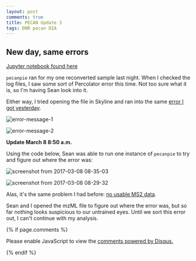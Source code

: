 ```yaml
---
layout: post
comments: true
title: PECAN Update 3
tags: DNR pecan DIA
---
```


## New day, same errors

[Jupyter notebook found here](https://github.com/RobertsLab/project-oyster-oa/blob/master/notebooks/DNR/2017-03-07-Reconvert-mzML-Files.ipynb)

`pecanpie` ran for my one reconverted sample last night. When I checked the log files, I saw some sort of Percolator error this time. Not too sure what it is, so I'm having Sean look into it.

Either way, I tried opening the file in Skyline and ran into the same [error I got yesterday](https://yaaminiv.github.io/PECAN-Update-2/). 

![error-message-1](https://cloud.githubusercontent.com/assets/22335838/23712498/05e1653a-03d8-11e7-9df5-77f475cb2c63.png)

![error-message-2](https://cloud.githubusercontent.com/assets/22335838/23712502/08367384-03d8-11e7-8c70-2d1db20a234c.png)

**Update March 8 8:50 a.m.**

Using the code below, Sean was able to run one instance of `pecanpie` to try and figure out where the error was:

![screenshot from 2017-03-08 08-35-03](https://cloud.githubusercontent.com/assets/22335838/23713864/340504cc-03dc-11e7-8e7b-722a13b6621c.png)

![screenshot from 2017-03-08 08-29-32](https://cloud.githubusercontent.com/assets/22335838/23713865/3409b800-03dc-11e7-8053-e2241be9a8cc.png)

Alas, it's the same problem I had before: [no usable MS2 data](https://genefish.wordpress.com/2017/03/04/pecan-on-roadrunner-isnt-working-correctly/).

Sean and I opened the mzML file to figure out where the error was, but so far nothing looks suspicious to our untrained eyes. Until we sort this error out, I can't continue with my analysis.

{% if page.comments %}

<div id="disqus_thread"></div>
<script>

/**
*  RECOMMENDED CONFIGURATION VARIABLES: EDIT AND UNCOMMENT THE SECTION BELOW TO INSERT DYNAMIC VALUES FROM YOUR PLATFORM OR CMS.
*  LEARN WHY DEFINING THESE VARIABLES IS IMPORTANT: https://disqus.com/admin/universalcode/#configuration-variables*/
/*
var disqus_config = function () {
this.page.url = PAGE_URL;  // Replace PAGE_URL with your page's canonical URL variable
this.page.identifier = PAGE_IDENTIFIER; // Replace PAGE_IDENTIFIER with your page's unique identifier variable
};
*/
(function() { // DON'T EDIT BELOW THIS LINE
var d = document, s = d.createElement('script');
s.src = 'https://the-responsible-grad-student.disqus.com/embed.js';
s.setAttribute('data-timestamp', +new Date());
(d.head || d.body).appendChild(s);
})();
</script>
<noscript>Please enable JavaScript to view the <a href="https://disqus.com/?ref_noscript">comments powered by Disqus.</a></noscript>

{% endif %}

<script id="dsq-count-scr" src="//the-responsible-grad-student.disqus.com/count.js" async></script>
